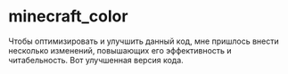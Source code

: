 # minecraft_color
Чтобы оптимизировать и улучшить данный код, мне пришлось внести несколько изменений, повышающих его эффективность и читабельность. Вот улучшенная версия кода.
